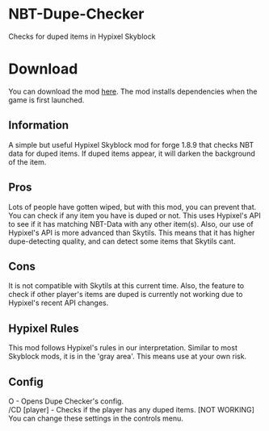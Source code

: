 # NBT-Dupe-Checker
Checks for duped items in Hypixel Skyblock

# Download
You can download the mod [here](https://cdn.discordapp.com/attachments/1035919696119218199/1035958002752180224/NBT-Dupe-Checker_V1.4.jar). The mod installs dependencies when the game is first launched.

## Information
A simple but useful Hypixel Skyblock mod for forge 1.8.9 that checks NBT data for duped items. If duped items appear, it will darken the background of the item. 

## Pros
Lots of people have gotten wiped, but with this mod, you can prevent that. You can check if any item you have is duped or not. This uses Hypixel's API to see if it has matching NBT-Data with any other item(s). Also, our use of Hypixel's API is more advanced than Skytils. This means that it has higher dupe-detecting quality, and can detect some items that Skytils cant.

## Cons
It is not compatible with Skytils at this current time. Also, the feature to check if other player's items are duped is currently not working due to Hypixel's recent API changes.

## Hypixel Rules
This mod follows Hypixel's rules in our interpretation. Similar to most Skyblock mods, it is in the 'gray area'. This means use at your own risk.

## Config
O - Opens Dupe Checker's config. <br />
/CD [player] - Checks if the player has any duped items. [NOT WORKING] <br />
You can change these settings in the controls menu.
